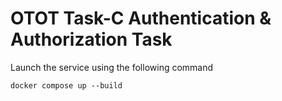 # OTOT Task-C Authentication & Authorization Task 

Launch the service using the following command

```
docker compose up --build
```

